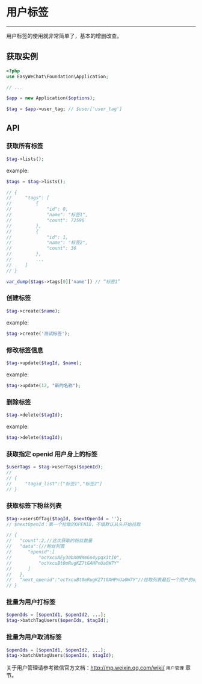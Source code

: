 # 用户标签
---

用户标签的使用就非常简单了，基本的增删改查。

## 获取实例

```php
<?php
use EasyWeChat\Foundation\Application;

// ...

$app = new Application($options);

$tag = $app->user_tag; // $user['user_tag']
```

## API

### 获取所有标签

```php
$tag->lists();
```

example:

```php
$tags = $tag->lists();

// {
//     "tags": [
//         {
//             "id": 0,
//             "name": "标签1",
//             "count": 72596
//         },
//         {
//             "id": 1,
//             "name": "标签2",
//             "count": 36
//         },
//         ...
//     ]
// }

var_dump($tags->tags[0]['name']) // “标签1”
```

### 创建标签

```php
$tag->create($name);
```

example:

```php
$tag->create('测试标签');
```

### 修改标签信息

```php
$tag->update($tagId, $name);
```

example:

```php
$tag->update(12, "新的名称");
```

### 删除标签

```php
$tag->delete($tagId);
```

example:

```php
$tag->delete($tagId);
```

### 获取指定 openid 用户身上的标签

```php
$userTags = $tag->userTags($openId);
//
// {
//     "tagid_list":["标签1","标签2"]
// }
```

### 获取标签下粉丝列表

```php
$tag->usersOfTag($tagId, $nextOpenId = '');
// $nextOpenId：第一个拉取的OPENID，不填默认从头开始拉取

// {
//   "count":2,//这次获取的粉丝数量
//   "data":{//粉丝列表
//      "openid":[
//          "ocYxcuAEy30bX0NXmGn4ypqx3tI0",
//          "ocYxcuBt0mRugKZ7tGAHPnUaOW7Y"
//      ]
//   },
//   "next_openid":"ocYxcuBt0mRugKZ7tGAHPnUaOW7Y"//拉取列表最后一个用户的openid
// }
```

### 批量为用户打标签

```php
$openIds = [$openId1, $openId2, ...];
$tag->batchTagUsers($openIds, $tagId);
```


### 批量为用户取消标签

```php
$openIds = [$openId1, $openId2, ...];
$tag->batchUntagUsers($openIds, $tagId);
```

关于用户管理请参考微信官方文档：http://mp.weixin.qq.com/wiki/ `用户管理` 章节。
